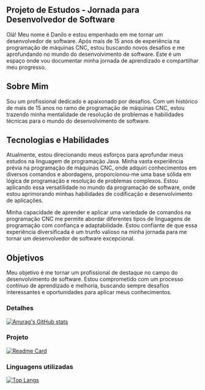 
## Projeto de Estudos - Jornada para Desenvolvedor de Software

Olá! Meu nome é Danilo e estou empenhado em me tornar um desenvolvedor de software. Após mais de 15 anos de experiência na programação de máquinas CNC, estou buscando novos desafios e me aprofundando no mundo do desenvolvimento de software. Este é um espaço onde vou documentar minha jornada de aprendizado e compartilhar meu progresso.

## Sobre Mim

Sou um profissional dedicado e apaixonado por desafios. Com um histórico de mais de 15 anos no ramo de programação de máquinas CNC, estou trazendo minha mentalidade de resolução de problemas e habilidades técnicas para o mundo do desenvolvimento de software.

## Tecnologias e Habilidades

Atualmente, estou direcionando meus esforços para aprofundar meus estudos na linguagem de programação Java. Minha vasta experiência prévia na programação de máquinas CNC, onde adquiri conhecimentos em diversos comandos e abordagens, proporcionou-me uma base sólida em lógica de programação e resolução de problemas complexos. Estou aplicando essa versatilidade no mundo da programação de software, onde estou aprimorando minhas habilidades de codificação e desenvolvimento de aplicações.

Minha capacidade de aprender e aplicar uma variedade de comandos na programação CNC me permite abordar diferentes tipos de linguagens de programação com confiança e adaptabilidade. Estou confiante de que essa experiência diversificada é um trunfo valioso na minha jornada para me tornar um desenvolvedor de software excepcional.

## Objetivos

Meu objetivo é me tornar um profissional de destaque no campo do desenvolvimento de software. Estou comprometido com um processo contínuo de aprendizado e melhoria, buscando sempre desafios interessantes e oportunidades para aplicar meus conhecimentos.

### Detalhes

[![Anurag's GitHub stats](https://github-readme-stats.vercel.app/api?username=DanSilva1910&show_icons=true&theme=dark)](https://github.com/DanSilva1910/DanSilva1910.git)

### Projeto

[![Readme Card](https://github-readme-stats.vercel.app/api/pin/?username=DanSilva1910&repo=Clone_TikTok_Project&theme=dark)](https://github.com/DanSilva1910/Clone_TikTok_Project.git)

### Linguagens utilizadas

[![Top Langs](https://github-readme-stats.vercel.app/api/top-langs/?username=DanSilva1910&layout=compact)](https://github.com/DanSilva1910/DanSilva1910.git)



